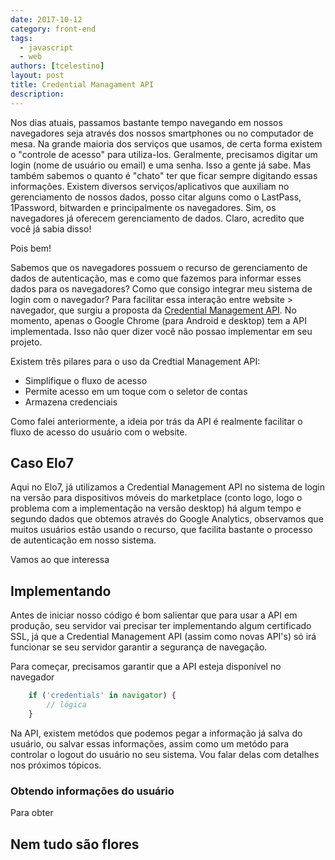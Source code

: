 ```yaml
---
date: 2017-10-12
category: front-end
tags:
  - javascript
  - web
authors: [tcelestino]
layout: post
title: Credential Managament API
description:
---
```

Nos dias atuais, passamos bastante tempo navegando em nossos navegadores seja através dos nossos smartphones ou no computador de mesa. Na grande maioria dos serviços que usamos, de certa forma existem o "controle de acesso" para utiliza-los. Geralmente, precisamos digitar um login (nome de usuário ou email) e uma senha. Isso a gente já sabe. Mas também sabemos o quanto é "chato" ter que ficar sempre digitando essas informações. Existem diversos serviços/aplicativos que auxiliam no gerenciamento de nossos dados, posso citar alguns como o LastPass, 1Password, bitwarden e principalmente os navegadores. Sim, os navegadores já oferecem gerenciamento de dados. Claro, acredito que você já sabia disso!

Pois bem!

Sabemos que os navegadores possuem o recurso de gerenciamento de dados de autenticação, mas e como que fazemos para informar esses dados para os navegadores? Como que consigo integrar meu sistema de login com o navegador? Para facilitar essa interação entre website > navegador, que surgiu a proposta da [Credential Management API](https://www.w3.org/TR/credential-management-1/). No momento, apenas o Google Chrome (para Android e desktop) tem a API implementada. Isso não quer dizer você não possao implementar em seu projeto.

Existem três pilares para o uso da Credtial Management API:

- Simplifique o fluxo de acesso
- Permite acesso em um toque com o seletor de contas
- Armazena credenciais

Como falei anteriormente, a ideia por trás da API é realmente facilitar o fluxo de acesso do usuário com o website.

## Caso Elo7

Aqui no Elo7, já utilizamos a Credential Management API no sistema de login na versão para dispositivos móveis do marketplace (conto logo, logo o problema com a implementação na versão desktop) há algum tempo e segundo dados que obtemos através do Google Analytics, observamos que muitos usuários estão usando o recurso, que facilita bastante o processo de autenticação em nosso sistema.

Vamos ao que interessa

## Implementando

Antes de iniciar nosso código é bom salientar que para usar a API em produção, seu servidor vai precisar ter implementando algum certificado SSL, já que a Credential Management API (assim como novas API's) só irá funcionar se seu servidor garantir a segurança de navegação.

Para começar, precisamos garantir que a API esteja disponível no navegador

```javascript
	if ('credentials' in navigator) {
		// lógica
	}
```

Na API, existem  metódos que podemos pegar a informação já salva do usuário, ou salvar essas informações, assim como um metódo para controlar o logout do usuário no seu sistema. Vou falar delas com detalhes nos próximos tópicos.

### Obtendo informações do usuário

Para obter


## Nem tudo são flores
